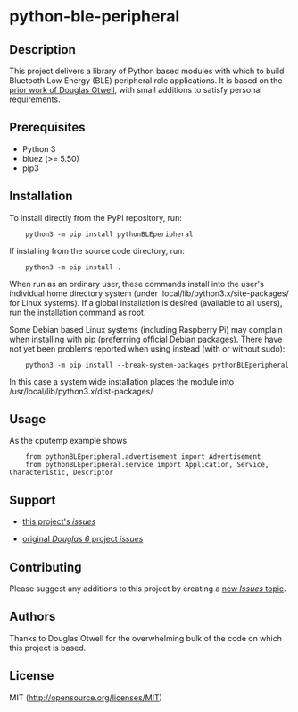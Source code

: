 # python-ble-peripheral


## Description

This project delivers a library of Python based modules with which to build Bluetooth Low Energy (BLE) peripheral role applications. It is based on the [prior work of Douglas Otwell](https://github.com/Douglas6/cputemp), with small additions to satisfy personal requirements.

## Prerequisites

- Python 3
- bluez (>= 5.50)
- pip3


## Installation

To install directly from the PyPI repository, run:
```
    python3 -m pip install pythonBLEperipheral 
```

If installing from the source code directory, run:
```
    python3 -m pip install .
```

When run as an ordinary user, these commands install into the user's individual home directory system (under .local/lib/python3.x/site-packages/ for Linux systems). If a global installation is desired (available to all users), run the installation command as root.

Some Debian based Linux systems (including Raspberry Pi) may complain when installing with pip (preferrring official Debian packages). There have not yet been problems reported when using instead (with or without sudo):
```
    python3 -m pip install --break-system-packages pythonBLEperipheral
```
In this case a system wide installation places the module into /usr/local/lib/python3.x/dist-packages/


## Usage

As the cputemp example shows
```
    from pythonBLEperipheral.advertisement import Advertisement
    from pythonBLEperipheral.service import Application, Service, Characteristic, Descriptor

```

## Support

- [this project's _issues_](https://gitlab.com/chris.willing/python-ble-peripheral/-/issues)

- [original _Douglas 6_ project _issues_](https://github.com/Douglas6/cputemp/issues)

## Contributing

Please suggest any additions to this project by creating a [new _Issues_ topic](https://gitlab.com/chris.willing/python-ble-peripheral/-/issues).

## Authors

Thanks to Douglas Otwell for the overwhelming bulk of the code on which this project is based.

## License
MIT (http://opensource.org/licenses/MIT)

